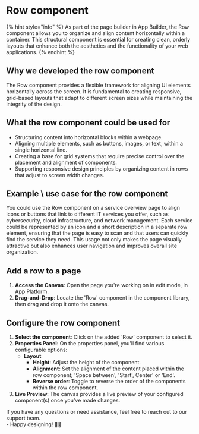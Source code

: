 # Row component

{% hint style="info" %}
As part of the page builder in App Builder, the Row component allows you to organize and align content horizontally within a container. This structural component is essential for creating clean, orderly layouts that enhance both the aesthetics and the functionality of your web applications.
{% endhint %}

## Why we developed the row component

The Row component provides a flexible framework for aligning UI elements horizontally across the screen. It is fundamental to creating responsive, grid-based layouts that adapt to different screen sizes while maintaining the integrity of the design.&#x20;

## What the row component could be used for

* Structuring content into horizontal blocks within a webpage.
* Aligning multiple elements, such as buttons, images, or text, within a single horizontal line.
* Creating a base for grid systems that require precise control over the placement and alignment of components.
* Supporting responsive design principles by organizing content in rows that adjust to screen width changes.

## **Example \ use case for the row component**

You could use the Row component on a service overview page to align icons or buttons that link to different IT services you offer, such as cybersecurity, cloud infrastructure, and network management. Each service could be represented by an icon and a short description in a separate row element, ensuring that the page is easy to scan and that users can quickly find the service they need. This usage not only makes the page visually attractive but also enhances user navigation and improves overall site organization.

## Add a row to a page

1. **Access the Canvas**: Open the page you're working on in edit mode, in App Platform.
2. **Drag-and-Drop**: Locate the 'Row' component in the component library, then drag and drop it onto the canvas.

## Configure the row component

1. **Select the component**: Click on the added 'Row' component to select it.
2. **Properties Panel**: On the properties panel, you'll find various configurable options:
   * **Layout**
     * **Height**: Adjust the height of the component.
     * **Alignment**: Set the alignment of the content placed within the row component; 'Space between', 'Start', Center' or 'End'.&#x20;
     * **Reverse order**: Toggle to reverse the order of the components within the row component.
3. **Live Preview**: The canvas provides a live preview of your configured component(s) once you've made changes.



If you have any questions or need assistance, feel free to reach out to our support team.\
&#x20;\- Happy designing! 🎨🚀
